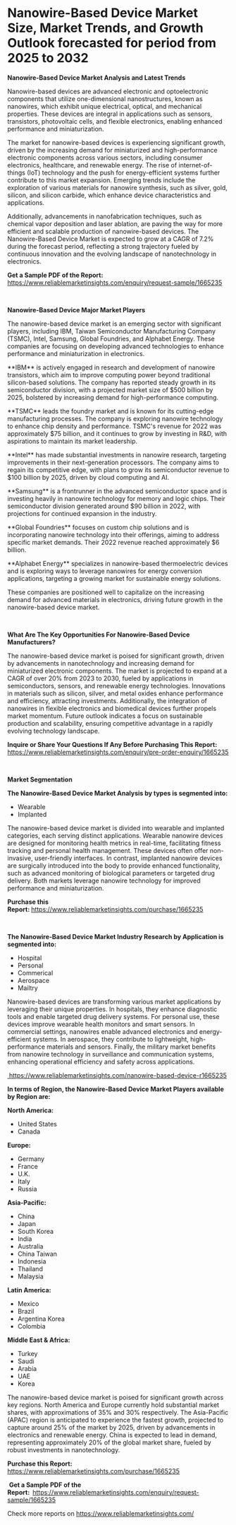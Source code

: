<p><h1>Nanowire-Based Device Market Size, Market Trends, and Growth Outlook forecasted for period from 2025 to 2032</h1></p><p><strong>Nanowire-Based Device Market Analysis and Latest Trends</strong></p>
<p><p>Nanowire-based devices are advanced electronic and optoelectronic components that utilize one-dimensional nanostructures, known as nanowires, which exhibit unique electrical, optical, and mechanical properties. These devices are integral in applications such as sensors, transistors, photovoltaic cells, and flexible electronics, enabling enhanced performance and miniaturization.</p><p>The market for nanowire-based devices is experiencing significant growth, driven by the increasing demand for miniaturized and high-performance electronic components across various sectors, including consumer electronics, healthcare, and renewable energy. The rise of internet-of-things (IoT) technology and the push for energy-efficient systems further contribute to this market expansion. Emerging trends include the exploration of various materials for nanowire synthesis, such as silver, gold, silicon, and silicon carbide, which enhance device characteristics and applications.</p><p>Additionally, advancements in nanofabrication techniques, such as chemical vapor deposition and laser ablation, are paving the way for more efficient and scalable production of nanowire-based devices. The Nanowire-Based Device Market is expected to grow at a CAGR of 7.2% during the forecast period, reflecting a strong trajectory fueled by continuous innovation and the evolving landscape of nanotechnology in electronics.</p></p>
<p><strong>Get a Sample PDF of the Report:&nbsp;</strong> <a href="https://www.reliablemarketinsights.com/enquiry/request-sample/1665235?utm_campaign=2984&utm_medium=2&utm_source=Github&utm_content=ia&utm_term=11042025&utm_id=nanowire-based-device">https://www.reliablemarketinsights.com/enquiry/request-sample/1665235</a></p>
<p>&nbsp;</p>
<p><strong>Nanowire-Based Device Major Market Players</strong></p>
<p><p>The nanowire-based device market is an emerging sector with significant players, including IBM, Taiwan Semiconductor Manufacturing Company (TSMC), Intel, Samsung, Global Foundries, and Alphabet Energy. These companies are focusing on developing advanced technologies to enhance performance and miniaturization in electronics.</p><p>**IBM** is actively engaged in research and development of nanowire transistors, which aim to improve computing power beyond traditional silicon-based solutions. The company has reported steady growth in its semiconductor division, with a projected market size of $500 billion by 2025, bolstered by increasing demand for high-performance computing.</p><p>**TSMC** leads the foundry market and is known for its cutting-edge manufacturing processes. The company is exploring nanowire technology to enhance chip density and performance. TSMC's revenue for 2022 was approximately $75 billion, and it continues to grow by investing in R&D, with aspirations to maintain its market leadership.</p><p>**Intel** has made substantial investments in nanowire research, targeting improvements in their next-generation processors. The company aims to regain its competitive edge, with plans to grow its semiconductor revenue to $100 billion by 2025, driven by cloud computing and AI.</p><p>**Samsung** is a frontrunner in the advanced semiconductor space and is investing heavily in nanowire technology for memory and logic chips. Their semiconductor division generated around $90 billion in 2022, with projections for continued expansion in the industry.</p><p>**Global Foundries** focuses on custom chip solutions and is incorporating nanowire technology into their offerings, aiming to address specific market demands. Their 2022 revenue reached approximately $6 billion.</p><p>**Alphabet Energy** specializes in nanowire-based thermoelectric devices and is exploring ways to leverage nanowires for energy conversion applications, targeting a growing market for sustainable energy solutions.</p><p>These companies are positioned well to capitalize on the increasing demand for advanced materials in electronics, driving future growth in the nanowire-based device market.</p></p>
<p>&nbsp;</p>
<p><strong>What Are The Key Opportunities For Nanowire-Based Device Manufacturers?</strong></p>
<p><p>The nanowire-based device market is poised for significant growth, driven by advancements in nanotechnology and increasing demand for miniaturized electronic components. The market is projected to expand at a CAGR of over 20% from 2023 to 2030, fueled by applications in semiconductors, sensors, and renewable energy technologies. Innovations in materials such as silicon, silver, and metal oxides enhance performance and efficiency, attracting investments. Additionally, the integration of nanowires in flexible electronics and biomedical devices further propels market momentum. Future outlook indicates a focus on sustainable production and scalability, ensuring competitive advantage in a rapidly evolving technology landscape.</p></p>
<p><strong>Inquire or Share Your Questions If Any Before Purchasing This Report:</strong> <a href="https://www.reliablemarketinsights.com/enquiry/pre-order-enquiry/1665235?utm_campaign=2984&utm_medium=2&utm_source=Github&utm_content=ia&utm_term=11042025&utm_id=nanowire-based-device">https://www.reliablemarketinsights.com/enquiry/pre-order-enquiry/1665235</a></p>
<p>&nbsp;</p>
<p><strong>Market Segmentation</strong></p>
<p><strong>The Nanowire-Based Device Market Analysis by types is segmented into:</strong></p>
<p><ul><li>Wearable</li><li>Implanted</li></ul></p>
<p><p>The nanowire-based device market is divided into wearable and implanted categories, each serving distinct applications. Wearable nanowire devices are designed for monitoring health metrics in real-time, facilitating fitness tracking and personal health management. These devices often offer non-invasive, user-friendly interfaces. In contrast, implanted nanowire devices are surgically introduced into the body to provide enhanced functionality, such as advanced monitoring of biological parameters or targeted drug delivery. Both markets leverage nanowire technology for improved performance and miniaturization.</p></p>
<p><strong>Purchase this Report:&nbsp;</strong><a href="https://www.reliablemarketinsights.com/purchase/1665235?utm_campaign=2984&utm_medium=2&utm_source=Github&utm_content=ia&utm_term=11042025&utm_id=nanowire-based-device">https://www.reliablemarketinsights.com/purchase/1665235</a></p>
<p>&nbsp;</p>
<p><strong>The Nanowire-Based Device Market Industry Research by Application is segmented into:</strong></p>
<p><ul><li>Hospital</li><li>Personal</li><li>Commerical</li><li>Aerospace</li><li>Mailtry</li></ul></p>
<p><p>Nanowire-based devices are transforming various market applications by leveraging their unique properties. In hospitals, they enhance diagnostic tools and enable targeted drug delivery systems. For personal use, these devices improve wearable health monitors and smart sensors. In commercial settings, nanowires enable advanced electronics and energy-efficient systems. In aerospace, they contribute to lightweight, high-performance materials and sensors. Finally, the military market benefits from nanowire technology in surveillance and communication systems, enhancing operational efficiency and safety across applications.</p></p>
<p><a href="https://www.reliablemarketinsights.com/nanowire-based-device-r1665235?utm_campaign=2984&utm_medium=2&utm_source=Github&utm_content=ia&utm_term=11042025&utm_id=nanowire-based-device">&nbsp;https://www.reliablemarketinsights.com/nanowire-based-device-r1665235</a></p>
<p><strong>In terms of Region, the Nanowire-Based Device Market Players available by Region are:</strong></p>
<p>
    <p> <strong> North America: </strong>
        <ul>
            <li>United States</li>
            <li>Canada</li>
        </ul>
        </p> 
    <p> <strong> Europe: </strong>
        <ul>
            <li>Germany</li>
            <li>France</li>
            <li>U.K.</li>
            <li>Italy</li>
            <li>Russia</li>
        </ul>
        </p> 
    <p> <strong> Asia-Pacific: </strong>
        <ul>
            <li>China</li>
            <li>Japan</li>
            <li>South Korea</li>
            <li>India</li>
            <li>Australia</li>
            <li>China Taiwan</li>
            <li>Indonesia</li>
            <li>Thailand</li>
            <li>Malaysia</li>
        </ul>
        </p> 
    <p> <strong> Latin America: </strong>
        <ul>
            <li>Mexico</li>
            <li>Brazil</li>
            <li>Argentina Korea</li>
            <li>Colombia</li>
        </ul>
        </p> 
    <p> <strong> Middle East & Africa: </strong>
        <ul>
            <li>Turkey</li>
            <li>Saudi</li>
            <li>Arabia</li>
            <li>UAE</li>
            <li>Korea</li>
        </ul>
    </p>
    </p>
<p><p>The nanowire-based device market is poised for significant growth across key regions. North America and Europe currently hold substantial market shares, with approximations of 35% and 30% respectively. The Asia-Pacific (APAC) region is anticipated to experience the fastest growth, projected to capture around 25% of the market by 2025, driven by advancements in electronics and renewable energy. China is expected to lead in demand, representing approximately 20% of the global market share, fueled by robust investments in nanotechnology.</p></p>
<p><strong>Purchase this Report: </strong><a href="https://www.reliablemarketinsights.com/purchase/1665235?utm_campaign=2984&utm_medium=2&utm_source=Github&utm_content=ia&utm_term=11042025&utm_id=nanowire-based-device">https://www.reliablemarketinsights.com/purchase/1665235</a></p>
<p>&nbsp;<strong>Get a Sample PDF of the Report:&nbsp;&nbsp;</strong><a href="https://www.reliablemarketinsights.com/enquiry/request-sample/1665235?utm_campaign=2984&utm_medium=2&utm_source=Github&utm_content=ia&utm_term=11042025&utm_id=nanowire-based-device">https://www.reliablemarketinsights.com/enquiry/request-sample/1665235</a></p>
<p><strong></strong></p>
<p>Check more reports on <a href="https://www.reliablemarketinsights.com/?utm_campaign=2984&utm_medium=2&utm_source=Github&utm_content=ia&utm_term=11042025&utm_id=nanowire-based-device">https://www.reliablemarketinsights.com/</a></p>